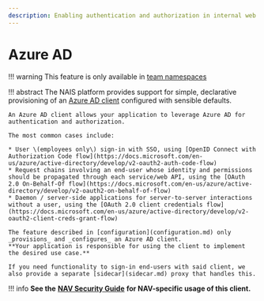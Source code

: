 ```yaml
---
description: Enabling authentication and authorization in internal web applications.
---
```


# Azure AD

!!! warning
    This feature is only available in [team namespaces](../../../clusters/team-namespaces.md)

!!! abstract
    The NAIS platform provides support for simple, declarative provisioning of an 
    [Azure AD client](https://docs.microsoft.com/en-us/azure/active-directory/develop/app-objects-and-service-principals) 
    configured with sensible defaults.

    An Azure AD client allows your application to leverage Azure AD for authentication and authorization.

    The most common cases include:

    * User \(employees only\) sign-in with SSO, using [OpenID Connect with Authorization Code flow](https://docs.microsoft.com/en-us/azure/active-directory/develop/v2-oauth2-auth-code-flow)
    * Request chains involving an end-user whose identity and permissions should be propagated through each service/web API, using the [OAuth 2.0 On-Behalf-Of flow](https://docs.microsoft.com/en-us/azure/active-directory/develop/v2-oauth2-on-behalf-of-flow)
    * Daemon / server-side applications for server-to-server interactions without a user, using the [OAuth 2.0 client credentials flow](https://docs.microsoft.com/en-us/azure/active-directory/develop/v2-oauth2-client-creds-grant-flow)

    The feature described in [configuration](configuration.md) only _provisions_ and _configures_ an Azure AD client.
    **Your application is responsible for using the client to implement the desired use case.**

    If you need functionality to sign-in end-users with said client, we also provide a separate [sidecar](sidecar.md) proxy that handles this.

!!! info
    **See the** [**NAV Security Guide**](https://security.labs.nais.io/) **for NAV-specific usage of this client.**
